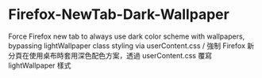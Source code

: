 # Firefox-NewTab-Dark-Wallpaper
Force Firefox new tab to always use dark color scheme with wallpapers, bypassing lightWallpaper class styling via userContent.css / 強制 Firefox 新分頁在使用桌布時套用深色配色方案，透過 userContent.css 覆寫 lightWallpaper 樣式
